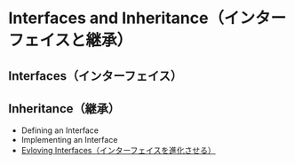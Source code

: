 # Interfaces and Inheritance（インターフェイスと継承）

## Interfaces（インターフェイス）

## Inheritance（継承）
- Defining an Interface
- Implementing an Interface
- [Evloving Interfaces（インターフェイスを進化させる）](./interfaces/evolving_interfaces.md)